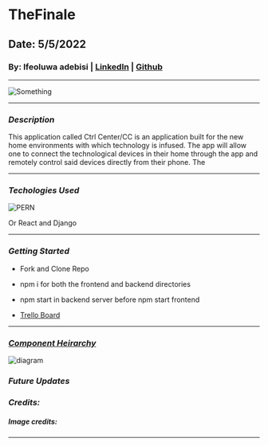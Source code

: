 # TheFinale

## Date: 5/5/2022

### By: Ifeoluwa adebisi | [LinkedIn](https://www.linkedin.com/in/ifeoluwa-adebisi-b6a9911b7/) | [Github](https://github.com/SEIfeoluwa)

***

![Something](placeholder)

***


### ***Description***

This application called Ctrl Center/CC is an application built for the new home environments with which technology is infused. The app will allow one to connect the technological devices in their home through the app and remotely control said devices directly from their phone. The 



***

### ***Techologies Used***

![PERN](https://repository-images.githubusercontent.com/248812720/56902700-c5bd-11ea-813f-ed8631377258)

Or React and Django

***

### ***Getting Started***
- Fork and Clone Repo

- npm i for both the frontend and backend directories

- npm start in backend server before npm start frontend

- [Trello Board](placeholder)

***
### [***Component Heirarchy***](https://drive.google.com/file/d/1m-EQDRjwmTLbI0Xdv99b72rAcIr4rLjE/view?ts=62588081)
![diagram](placeholder)


### ***Future Updates***
    

### ***Credits:***

##### Image credits:
***

